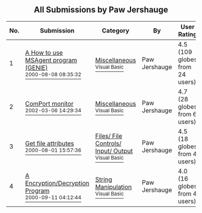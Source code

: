 ﻿<div align="center">

## All Submissions by Paw Jershauge

</div>

No.  | Submission | Category | By   | User Rating
---- | ---------- | -------- | ---- | -----------
1 | [A How to use MSAgent program \(GENIE\)<br /><sup>2000-08-08 08:35:32</sup>](https://github.com/Planet-Source-Code/paw-jershauge-a-how-to-use-msagent-program-genie__1-10573) | [Miscellaneous<br /><sup>Visual Basic</sup>](../ByCategory/miscellaneous__1-1.md) | Paw Jershauge | 4.5 (109 globes from 24 users)
2 | [ComPort monitor<br /><sup>2002-03-06 14:29:34</sup>](https://github.com/Planet-Source-Code/paw-jershauge-comport-monitor__1-32397) | [Miscellaneous<br /><sup>Visual Basic</sup>](../ByCategory/miscellaneous__1-1.md) | Paw Jershauge | 4.7 (28 globes from 6 users)
3 | [Get file attributes<br /><sup>2000-08-01 15:57:36</sup>](https://github.com/Planet-Source-Code/paw-jershauge-get-file-attributes__1-10287) | [Files/ File Controls/ Input/ Output<br /><sup>Visual Basic</sup>](../ByCategory/files-file-controls-input-output__1-3.md) | Paw Jershauge | 4.5 (18 globes from 4 users)
4 | [A Encryption/Decryption Program<br /><sup>2000-09-11 04:12:44</sup>](https://github.com/Planet-Source-Code/paw-jershauge-a-encryption-decryption-program__1-11400) | [String Manipulation<br /><sup>Visual Basic</sup>](../ByCategory/string-manipulation__1-5.md) | Paw Jershauge | 4.0 (16 globes from 4 users)

